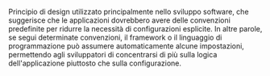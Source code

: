 Principio di design utilizzato principalmente nello sviluppo software, che suggerisce che le applicazioni dovrebbero avere delle convenzioni predefinite per ridurre la necessità di configurazioni esplicite. 
In altre parole, se segui determinate convenzioni, il framework o il linguaggio di programmazione può assumere automaticamente alcune impostazioni, permettendo agli sviluppatori di concentrarsi di più sulla logica dell'applicazione piuttosto che sulla configurazione. 
